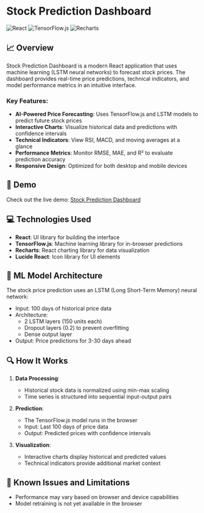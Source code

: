 # Stock Prediction Dashboard


![React](https://img.shields.io/badge/React-18.2.0-61dafb)
![TensorFlow.js](https://img.shields.io/badge/TensorFlow.js-4.10.0-ff6f00)
![Recharts](https://img.shields.io/badge/Recharts-2.7.2-22b5bf)



## 📈 Overview

Stock Prediction Dashboard is a modern React application that uses machine learning (LSTM neural networks) to forecast stock prices. The dashboard provides real-time price predictions, technical indicators, and model performance metrics in an intuitive interface.

### Key Features:

- **AI-Powered Price Forecasting**: Uses TensorFlow.js and LSTM models to predict future stock prices
- **Interactive Charts**: Visualize historical data and predictions with confidence intervals
- **Technical Indicators**: View RSI, MACD, and moving averages at a glance
- **Performance Metrics**: Monitor RMSE, MAE, and R² to evaluate prediction accuracy
- **Responsive Design**: Optimized for both desktop and mobile devices

## 🚀 Demo

Check out the live demo: [Stock Prediction Dashboard]()





## 💻 Technologies Used

- **React**: UI library for building the interface
- **TensorFlow.js**: Machine learning library for in-browser predictions
- **Recharts**: React charting library for data visualization
- **Lucide React**: Icon library for UI elements

## 🧠 ML Model Architecture

The stock price prediction uses an LSTM (Long Short-Term Memory) neural network:

- Input: 100 days of historical price data
- Architecture: 
  - 2 LSTM layers (150 units each)
  - Dropout layers (0.2) to prevent overfitting
  - Dense output layer
- Output: Price predictions for 3-30 days ahead

## 🔍 How It Works

1. **Data Processing**:
   - Historical stock data is normalized using min-max scaling
   - Time series is structured into sequential input-output pairs
   
2. **Prediction**:
   - The TensorFlow.js model runs in the browser
   - Input: Last 100 days of price data
   - Output: Predicted prices with confidence intervals

3. **Visualization**:
   - Interactive charts display historical and predicted values
   - Technical indicators provide additional market context

## 🧪 Known Issues and Limitations

- Performance may vary based on browser and device capabilities
- Model retraining is not yet available in the browser


